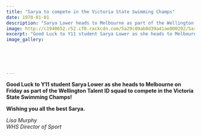 ```yaml
---
title: "Sarya to compete in the Victoria State Swimming Champs"
date: 1970-01-01
description: "Sarya Lower heads to Melbourne as part of the Wellington Talent ID squad to compete in the Victoria State Swimming Champs!"
image: http://c1940652.r52.cf0.rackcdn.com/5a29c09ab8d39a41ae000292/Sarya-Lower-to-Melbourne.jpg
excerpt: "Good Luck to Y11 student Sarya Lower as she heads to Melbourne on Friday as part of the Wellington Talent ID squad to compete in the Victoria State Swimming Champs!"
image_gallery:
    
    
    
    
    
---
```


<p><strong>Good Luck to Y11 student Sarya Lower as she heads to Melbourne on Friday as part of the Wellington Talent ID squad to compete in the Victoria State Swimming Champs!&nbsp;</strong><br /><strong></strong></p>
<p><strong>Wishing you all the best Sarya.</strong></p>
<p><em>Lisa Murphy<br />WHS Director of Sport</em></p>

